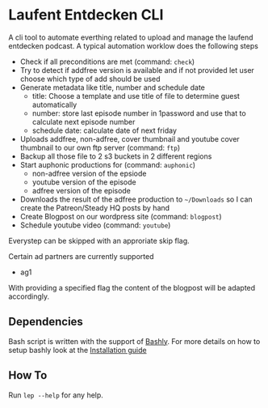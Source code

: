 # Laufent Entdecken CLI

A cli tool to automate everthing related to upload and manage the laufend entdecken podcast. A typical automation worklow does the following steps

* Check if all preconditions are met (command: `check`)
* Try to detect if addfree version is available and if not provided let user
  choose which type of add should be used
* Generate metadata like title, number and schedule date
  * title: Choose a template and use title of file to determine guest
    automatically
  * number: store last episode number in 1password and use that to calculate
    next episode number  
  * schedule date: calculate date of next friday  
* Uploads addfree, non-adfree, cover thumbnail and youtube cover thumbnail to our own ftp server (command: `ftp`)
* Backup all those file to 2 s3 buckets in 2 different regions 
* Start auphonic productions for (command: `auphonic`)
  * non-adfree version of the epsiode
  * youtube version of the episode
  * adfree version of the episode
* Downloads the result of the adfree production to `~/Downloads` so I can create the Patreon/Steady HQ posts by hand
* Create Blogpost on our wordpress site (command: `blogpost`)
* Schedule youtube video  (command: `youtube`)

Everystep can be skipped with an approriate skip flag. 

Certain ad partners are currently supported
* ag1

With providing a specified flag the content of the blogpost will be adapted accordingly.

## Dependencies
Bash script is written with the support of [Bashly](https://bashly.dannyb.co/). For more details on how to setup bashly look at the [Installation guide](https://bashly.dannyb.co/installation/)

## How To

Run `lep --help` for any help.


